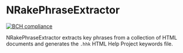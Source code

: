 # NRakePhraseExtractor

[![BCH compliance](https://bettercodehub.com/edge/badge/ioncakephper/NRakePhraseExtractor?branch=master)](https://bettercodehub.com/)

NRakePhraseExtractor extracts key phrases from a collection of HTML documents and generates the `.hhk` HTML Help Project keywords file.
